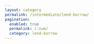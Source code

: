 ```yaml
---
layout: category
permalink: /intermediate/lend-borrow/
pagination: 
  enabled: true
  permalink: /:num/
  category: lend-borrow
---
```


